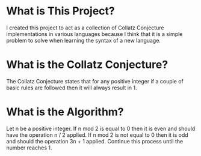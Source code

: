 # What is This Project?
I created this project to act as a collection of Collatz Conjecture implementations in various languages because I think that it is a simple problem to solve when learning the syntax of a new language. 

# What is the Collatz Conjecture?
The Collatz Conjecture states that for any positive integer if a couple of basic rules are followed then it will always result in 1.

# What is the Algorithm?
Let n be a positive integer. If n mod 2 is equal to 0 then it is even and should have the operation n / 2 applied. If n mod 2 is not equal to 0 then it is odd and should the operation 3n + 1 applied. Continue this process until the number reaches 1. 
